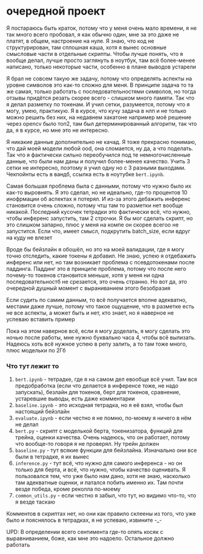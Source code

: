 # очередной проект

Я постараюсь быть краток, потому что у меня очень мало времени, я не так много всего пробовал, я как обычно один, мне за это даже не платят, в общем, настроение на нуле.
Я знаю, что код не структурирован, там сплошная каша, хотя я вынес основные смысловые части в отдельные скрипты. Чтобы лучше понять, что я вообще делал, лучше просто заглянуть в ноутбук, там всё более-менее
написано, только некоторые части, особенно в плане выводов устарели

Я брал не совсем такую же задачу, потому что определять аспекты на уровне символов это как-то сложно для меня. В принципе задача то та же самая, только работать с последовательностями символов, но тогда отзывы придётся резать скорее всего - слишком много памяти. Так что я делал разметку по токенам. И учил сетки, разумеется, потому что я могу, умею, практикую. Я в курсе, что кучу задача в нлп и не только можно решить без них, на недавнем хакатоне например моё решение через opencv было топ2, там был детерминированный алгоритм, так что да, я в курсе, но мне это не интересно.

Я никакие данные дополнительно не качад. Я тоже прекрасно понимаю, что дай моей модели любой ood, она сломается, ну да, а что поделать. Так что я фактически сильно переобучился под те немногочисленные данные, что были нам даны и получил более-менее качество. Учить 3 сетки не интересно, поэтому я учил одну но с 3 разными выходами. Чекпойнты есть в вандб, ссылка есть в ноутубке `bert.ipynb`.

Самая большая проблема была с данными, потому что нужно было их как-то выровнять. Я это сделал, но не идеально, где-то процентов 10 инофрмации об аспектах я потерял. И из-за этого дебажить инференс становится очень сложно, потому чтш там то разметки нет вообще никакой. Последний кусочек тетрадки это фактически всё, что нужно, чтобы инференс запустить, там 2 строчки. Я бы мог сделать скрипт, но это слишком запарно, плюс у меня на компе он скорее всегоо не запустится. Если что, имеет смысл, подкрутить batch_size, если вдруг на куду не влезет

Вроде бы бейзлайн я обошёл, но это на моей валидации, где я могу точно отследить, какие токены я добавил. Не знаю, успею я отдебажить инференс или нет, но там возникает проблема с псевдотокенами после паддинга. Паддинг это в принципе проблема, потому что после него почему-то токенов становится меньше, хотя у меня ни одна последовательностб не срезается, это очень странно. Но вот да, это очередной душный момент с выраниванием этого безобразия

Если судить по самим данным, то всё получается вполне адекватно, местами даже лучше, потому что такое ощущение, что в разметке есть не все аспекты, а может быть и нет, кто знает, но я наверное не успеваю вставить пример

Пока на этом наверное всё, если я могу доделать, я могу сделать это ночью после работы, мне нужно буквально часа 4, чтобы всё вылизать. Надеюсь хоть всё нужное успею в репу залить, а то там тоже много, плюс модельки по 2Гб

### Что тут лежит то

1. `bert.ipynb` - тетрадке, где я на самом дел евообще всё учил. Там вся предобработка (если что делается в инференсе тоже, не надо запускать), безлайн для токенов, берт для токенов, сравнение, устаревшие выводы, есть даже комментарии
2. `baseline.ipynb` - это исходная тетрадка, но я её взял, чтобы был настоящий бейзлайн
3. `evaluate.ipynb` - если честно я не помню, по-моему я ничего в нём не делал
4. `bert.py` - скрипт с моделькой берта, токенизатора, функций для трейна, оценки качества. Очень надеюсь, что он работает, потому что вообще-то говоря я не проверял. Ну трейн должен
5. `baseline.py` - тут всякие функции для бейзлайна. Изначально они все были в тетрадке, я их вынес
6. `inference.py` - тут всё, что нужно для самого инференса - но он только для берта, и всё, что нужно, чтобы качество оценивать. Я пользовался тем, что уже было нам дано, хотя не знаю, насколько там адекватные оценки, и патался побить именно их. Там почти везде победа, кроме реколла по-моему
7. `common_utils.py` - если честно я забыл, что тут, но видимо что-то, что я везде таскаю

Комментов в скриптах нет, но они как правило склеены из того, что уже было и пояснялось в тетрадках, я не успеваю, извините -_-

UPD: В определении всего сентимента где-то опять косяк с выравниванием, боже, как мне это надоело. Остальное должно работать

